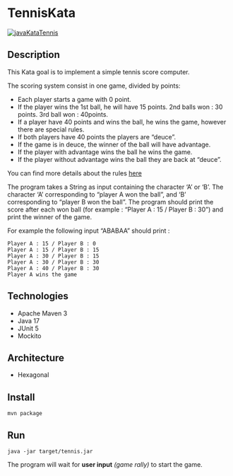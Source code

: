 # TennisKata
[![javaKataTennis](https://miro.medium.com/v2/resize:fit:1358/1*K3xJ3FWtK-8NQq9Nj_3DsA.png)](#)

## Description
This Kata goal is to implement a simple tennis score computer.

The scoring system consist in one game, divided by points:

- Each player starts a game with 0 point.
- If the player wins the 1st ball, he will have 15 points. 2nd balls won : 30 points. 3rd ball won : 40points.
- If a player have 40 points and wins the ball, he wins the game, however there are special rules.
- If both players have 40 points the players are “deuce”.
- If the game is in deuce, the winner of the ball will have advantage.
- If the player with advantage wins the ball he wins the game.
- If the player without advantage wins the ball they are back at “deuce”.

You can find more details about the rules [here](http://en.wikipedia.org/wiki/Tennis#Scoring)

The program takes a String as input containing the character ‘A’ or ‘B’. 
The character ‘A’ corresponding to “player A won the ball”, and ‘B’ corresponding to “player B won the ball”. 
The program should print the score after each won ball (for example : “Player A : 15 / Player B : 30”) and print the winner of the game.

For example the following input “ABABAA” should print :

```
Player A : 15 / Player B : 0
Player A : 15 / Player B : 15
Player A : 30 / Player B : 15
Player A : 30 / Player B : 30
Player A : 40 / Player B : 30
Player A wins the game
```

## Technologies
- Apache Maven 3
- Java 17
- JUnit 5
- Mockito

## Architecture
- Hexagonal

## Install
`mvn package`

## Run
`java -jar target/tennis.jar`

The program will wait for **user input** *(game rally)* to start the game.